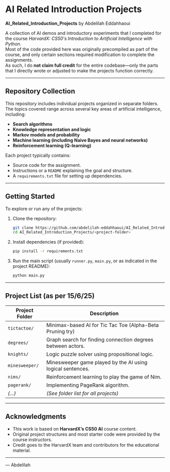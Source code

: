 # AI Related Introduction Projects 

**AI_Related_Introduction_Projects** by Abdelilah Eddahhaoui

A collection of AI demos and introductory experiments that I completed for the course *HarvardX: CS50's Introduction to Artificial Intelligence with Python*.  
Most of the code provided here was originally precompiled as part of the course, and only certain sections required modification to complete the assignments.  
As such, I do **not claim full credit** for the entire codebase—only the parts that I directly wrote or adjusted to make the projects function correctly.

---

## Repository Collection

This repository includes individual projects organized in separate folders. The topics covered range across several key areas of artificial intelligence, including:

- **Search algorithms**
- **Knowledge representation and logic**
- **Markov models and probability**
- **Machine learning (including Naive Bayes and neural networks)**
- **Reinforcement learning (Q-learning)**

Each project typically contains:
- Source code for the assignment.
- Instructions or a `README` explaining the goal and structure.
- A `requirements.txt` file for setting up dependencies.

---

## Getting Started

To explore or run any of the projects:

1. Clone the repository:
   ```bash
   git clone https://github.com/abdelilah-eddahhaoui/AI_Related_Introduction_Projects.git
   cd AI_Related_Introduction_Projects/<project-folder>
   ```
2. Install dependencies (if provided):
   ```bash
   pip install -r requirements.txt
   ```
3. Run the main script (usually `runner.py`, `main.py`, or as indicated in the project README):
   ```bash
   python main.py
   ```

---

## Project List (as per 15/6/25)

| Project Folder             | Description                                                  |
|----------------------------|--------------------------------------------------------------|
| `tictactoe/`               | Minimax-based AI for Tic Tac Toe (Alpha-Beta Pruning try)    |
| `degrees/`                 | Graph search for finding connection degrees between actors.  |
| `knights/`                 | Logic puzzle solver using propositional logic.               |
| `minesweeper/`             | Minesweeper game played by the AI using logical sentences.   |
| `nims/`                    | Reinforcement learning to play the game of Nim.              |
| `pagerank/`                | Implementing PageRank algorithm.                             |
| *(...)*                    | *(See folder list for all projects)*                         |

---

## Acknowledgments

- This work is based on **HarvardX’s CS50 AI** course content.
- Original project structures and most starter code were provided by the course instructors.
- Credit goes to the HarvardX team and contributors for the educational material.

---

— Abdelilah
